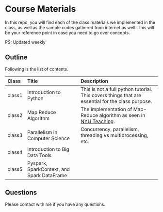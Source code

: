 # Course Materials

In this repo, you will find each of the class materials we implemented in the class, as well as the sample codes gathered from internet as well. This will be your reference point in case you need to go over concepts.

PS: Updated weekly

## Outline

Following is the list of contents.

Class | Title | Description
:-----| :-----------| :-------------------
class1 | Introduction to Python | This is not a full python tutorial. This covers things that are essential for the class purpose.
class2 | Map Reduce Algorithm | The implementation of Map-Reduce algorithm as seen in [NYU Teaching](https://nyu-cds.github.io/python-bigdata/).
class3 | Parallelism in Computer Science | Concurrency, parallelism, threading vs multiprocessing, etc.
class4 | Introduction to Big Data Tools
class5 | Pyspark, SparkContext, and Spark DataFrame

## Questions

Please contact with me if you have any questions.